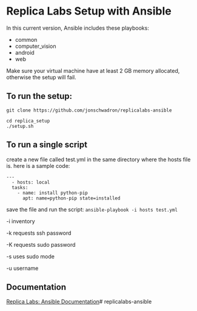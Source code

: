 # Replica Labs Setup with Ansible #

In this current version, Ansible includes these playbooks:

*  common
*  computer_vision
*  android
*  web

Make sure your virtual machine have at least 2 GB memory allocated, otherwise the setup will fail.  

## To run the setup: ##
```
git clone https://github.com/jonschwadron/replicalabs-ansible
```

```
cd replica_setup
./setup.sh
```

## To run a single script ##

create a new file called test.yml in the same directory where the hosts file is. here is a sample code:

```
---
  - hosts: local
  tasks:
    - name: install python-pip
      apt: name=python-pip state=installed
```

save the file and run the script:
`ansible-playbook -i hosts test.yml`

-i inventory

-k requests ssh password

-K requests sudo password

-s uses sudo mode

-u username

## Documentation ##
[Replica Labs: Ansible Documentation](https://goo.gl/i5lQvZ)# replicalabs-ansible
